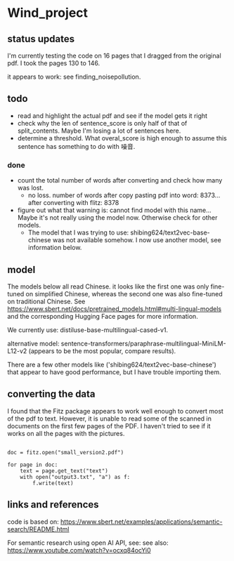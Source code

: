 # Wind_project

## status updates

I'm currently testing the code on 16 pages that I dragged from the original pdf. I took the pages 130 to 146. 

it appears to work: see finding_noisepollution. 

## todo

- read and highlight the actual pdf and see if the model gets it right
- check why the len of sentence_score is only half of that of split_contents. Maybe I'm losing a lot of sentences here. 
- determine a threshold. What overal_score is high enough to assume this sentence has something to do with 噪音.

### done 

- count the total number of words after converting and check how many was lost.
    - no loss. number of words after copy pasting pdf into word: 8373... after converting with flitz: 8378
- figure out what that warning is: cannot find model with this name... Maybe it's not really using the model now. Otherwise check for other models. 
    - The model that I was trying to use: shibing624/text2vec-base-chinese was not available somehow. I now use another model, see information below. 

## model

The models below all read Chinese. it looks like the first one was only fine-tuned on simplified Chinese, whereas the second one was also fine-tuned on traditional Chinese. See https://www.sbert.net/docs/pretrained_models.html#multi-lingual-models and the corresponding Hugging Face pages for more information. 

We currently use: distiluse-base-multilingual-cased-v1.

alternative model: sentence-transformers/paraphrase-multilingual-MiniLM-L12-v2 (appears to be the most popular, compare results). 

There are a few other models like ('shibing624/text2vec-base-chinese') that appear to have good performance, but I have trouble importing them.  


## converting the data
I found that the Fitz package appears to work well enough to convert most of the pdf to text. However, it is unable to read some of the scanned in documents on the first few pages of the PDF. I haven't tried to see if it works on all the pages with the pictures.

```import fitz

doc = fitz.open("small_version2.pdf")

for page in doc:
    text = page.get_text("text")
    with open("output3.txt", "a") as f:
        f.write(text)
```

     

## links and references
code is based on: https://www.sbert.net/examples/applications/semantic-search/README.html


For semantic research using open AI API, see: 
see also: https://www.youtube.com/watch?v=ocxq84ocYi0 
